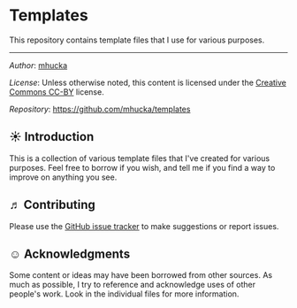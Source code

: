 Templates
=========

This repository contains template files that I use for various purposes.

----

*Author*:      [mhucka](https://github.com/mhucka)

*License*:      Unless otherwise noted, this content is licensed under the [Creative Commons CC-BY](https://tldrlegal.com/license/creative-commons-attribution-4.0-international-(cc-by-4)) license.

*Repository*:   https://github.com/mhucka/templates

☀ Introduction
-----------------------------

This is a collection of various template files that I've created for various purposes.  Feel free to borrow if you wish, and tell me if you find a way to improve on anything you see.

♬ Contributing
--------------

Please use the [GitHub issue tracker](https://github.com/mhucka/templates/issues) to make suggestions or report issues.


☺ Acknowledgments
-----------------------

Some content or ideas may have been borrowed from other sources.  As much as possible, I try to reference and acknowledge uses of other people's work.  Look in the individual files for more information.
